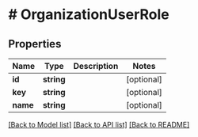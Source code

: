 # # OrganizationUserRole

## Properties

Name | Type | Description | Notes
------------ | ------------- | ------------- | -------------
**id** | **string** |  | [optional]
**key** | **string** |  | [optional]
**name** | **string** |  | [optional]

[[Back to Model list]](../../README.md#models) [[Back to API list]](../../README.md#endpoints) [[Back to README]](../../README.md)
